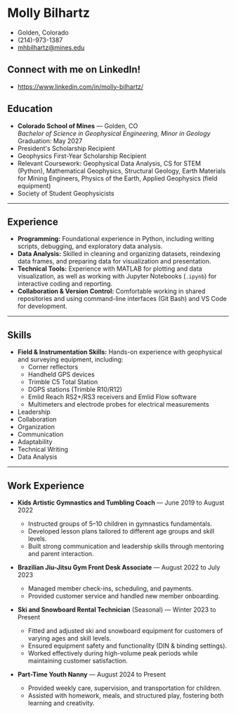 # Molly Bilhartz
- Golden, Colorado
- (214)-973-1387
- mhbilhartz@mines.edu

## Connect with me on **LinkedIn!**
- https://www.linkedin.com/in/molly-bilhartz/ 
## Education
- **Colorado School of Mines** — Golden, CO  
  *Bachelor of Science in Geophysical Engineering, Minor in Geology*  
  Graduation: May 2027
- President's Scholarship Recipient
- Geophysics First-Year Scholarship Recipient
- Relevant Coursework: Geophysical Data Analysis, CS for STEM (Python), Mathematical Geophysics, Structural Geology, Earth Materials for Mining Engineers, Physics of the Earth, Applied Geophysics (field equipment)  
- Society of Student Geophysicists  

---

## Experience
- **Programming:** Foundational experience in Python, including writing scripts, debugging, and exploratory data analysis.  
- **Data Analysis:** Skilled in cleaning and organizing datasets, reindexing data frames, and preparing data for visualization and presentation.  
- **Technical Tools:** Experience with MATLAB for plotting and data visualization, as well as working with Jupyter Notebooks (`.ipynb`) for interactive coding and reporting.  
- **Collaboration & Version Control:** Comfortable working in shared repositories and using command-line interfaces (Git Bash) and VS Code for development.  

---

## Skills
- **Field & Instrumentation Skills:** Hands-on experience with geophysical and surveying equipment, including:  
  - Corner reflectors  
  - Handheld GPS devices  
  - Trimble C5 Total Station  
  - DGPS stations (Trimble R10/R12)  
  - Emlid Reach RS2+/RS3 receivers and Emlid Flow software  
  - Multimeters and electrode probes for electrical measurements  
- Leadership  
- Collaboration  
- Organization  
- Communication  
- Adaptability  
- Technical Writing  
- Data Analysis  

---

## Work Experience
- **Kids Artistic Gymnastics and Tumbling Coach** — June 2019 to August 2022  
  - Instructed groups of 5–10 children in gymnastics fundamentals.  
  - Developed lesson plans tailored to different age groups and skill levels.  
  - Built strong communication and leadership skills through mentoring and parent interaction.  

- **Brazilian Jiu-Jitsu Gym Front Desk Associate** — August 2022 to July 2023  
  - Managed member check-ins, scheduling, and payments.  
  - Provided customer service and handled new member onboarding.  

- **Ski and Snowboard Rental Technician** (Seasonal) — Winter 2023 to Present  
  - Fitted and adjusted ski and snowboard equipment for customers of varying ages and skill levels.  
  - Ensured equipment safety and functionality (DIN & binding settings).  
  - Worked effectively during high-volume peak periods while maintaining customer satisfaction.  

- **Part-Time Youth Nanny** — August 2024 to Present  
  - Provided weekly care, supervision, and transportation for children.  
  - Assisted with homework, meals, and structured play, fostering both learning and creativity.  

